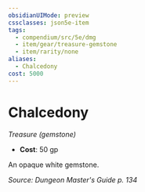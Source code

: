 ```yaml
---
obsidianUIMode: preview
cssclasses: json5e-item
tags:
  - compendium/src/5e/dmg
  - item/gear/treasure-gemstone
  - item/rarity/none
aliases:
  - Chalcedony
cost: 5000
---
```

# Chalcedony
*Treasure (gemstone)*  

- **Cost**: 50 gp

An opaque white gemstone.

*Source: Dungeon Master's Guide p. 134*
